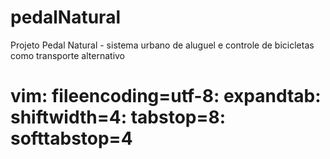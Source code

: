 # pedalNatural
Projeto Pedal Natural - sistema urbano de aluguel e controle de bicicletas como transporte alternativo


# vim: fileencoding=utf-8: expandtab: shiftwidth=4: tabstop=8: softtabstop=4
